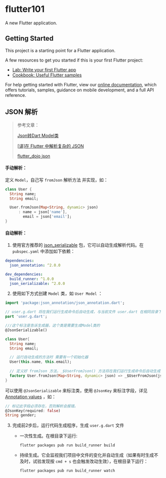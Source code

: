 # flutter101

A new Flutter application.

## Getting Started

This project is a starting point for a Flutter application.

A few resources to get you started if this is your first Flutter project:

- [Lab: Write your first Flutter app](https://flutter.dev/docs/get-started/codelab)
- [Cookbook: Useful Flutter samples](https://flutter.dev/docs/cookbook)

For help getting started with Flutter, view our
[online documentation](https://flutter.dev/docs), which offers tutorials,
samples, guidance on mobile development, and a full API reference.



## JSON 解析

> 参考文章：
>
> [Json转Dart Model类](https://book.flutterchina.club/chapter11/json_model.html)
>
> [[译]在 Flutter 中解析复杂的 JSON](https://juejin.im/post/5b5d782ae51d45191c7e7fb3)
>
> [flutter_dojo json](https://github.com/xuyisheng/flutter_dojo/blob/master/lib/category/backend/json.dart)



#### 手动解析：

定义 `Model`，自己写 `fromJson` 解析方法 并实现，如：

```dart
class User {
  String name;
  String email;

  User.fromJson(Map<String, dynamic> json)
      : name = json['name'],
        email = json['email'];
}
```



#### 自动解析：

1. 使用官方推荐的 [json_serializable](https://pub.dev/packages/json_serializable) 包，它可以自动生成解析代码。在 `pubspec.yaml` 中添加如下依赖：

  ```yaml
  dependencies:
    json_annotation: ^2.0.0
  
  dev_dependencies:
    build_runner: ^1.0.0
    json_serializable: ^2.0.0
  ```

2. 使用如下方式创建 `Model` 类，如  `User Model` ：

  ```dart
  import 'package:json_annotation/json_annotation.dart';
  
  // user.g.dart 将在我们运行生成命令后自动生成，与当前文件 user.dart 在相同目录下。
  part 'user.g.dart';
  
  ///这个标注是告诉生成器，这个类是需要生成Model类的
  @JsonSerializable()
  
  class User{
    String name;
    String email;
  
    // 运行自动生成的方法时 需要有一个初始化器
    User(this.name, this.email);
    
    // 定义好 fromJson 方法，_$UserFromJson() 方法将在我们运行生成命令后自动生成
    factory User.fromJson(Map<String, dynamic> json) => _$UserFromJson(json);
  }
  ```

  可以使用 `@JsonSerializable` 来标注类，使用 `@JsonKey` 来标注字段，详见 [Annotation values](https://pub.dev/packages/json_serializable#annotation-values) ，如：

  ```dart
  // 标记此字段必须存在，否则解析会报错。
  @JsonKey(required: false)
  String gender;
  ```

3. 完成前2步后，运行代码生成程序，生成 `user.g.dart` 文件

   - 一次性生成。在根目录下运行:

     ```shell
     flutter packages pub run build_runner build
     ```

   - 持续生成。它会监视我们项目中文件的变化并自动生成（如果有时生成不及时，试验发现按 `cmd + s` 也会触发改动生效），在根目录下运行：

     ```shell
     flutter packages pub run build_runner watch
     ```

     

